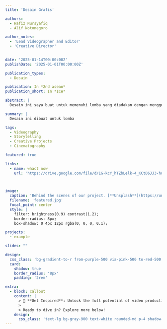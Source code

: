 ```yaml
---
title: 'Desain Grafis'

authors:
  - Hafiz Nursyafiq
  - Alif Notonegoro

author_notes:
  - 'Lead Videographer and Editor'
  - 'Creative Director'
  

date: '2025-01-14T00:00:00Z'
publishDate: '2025-01-01T00:00:00Z'

publication_types:
  - Desain

publication: In *2nd asean*
publication_short: In *ICW*

abstract: |
  Desain ini saya buat untuk memenuhi lomba yang diadakan dengan menggunakan aplikasi photoshop 

summary: |
  Desain ini dibuat untuk lomba

tags:
  - Videography
  - Storytelling
  - Creative Projects
  - Cinematography

featured: true

links:
  - name: whact now
    url: 'https://drive.google.com/file/d/1G-kcY_hTZbLelk-4_KCtD6JJ3-hul2oi/view?usp=drivesdk'
  


image:
  caption: 'Behind the scenes of our project. [**Unsplash**](https://unsplash.com/photos/pLCdAaMFLTE)'
  filename: 'featured.jpg'
  focal_point: center
  style: |
    filter: brightness(0.9) contrast(1.2);
    border-radius: 8px;
    box-shadow: 0 4px 12px rgba(0, 0, 0, 0.1);

projects:
  - example

slides: ""

design:
  css_class: 'bg-gradient-to-r from-purple-500 via-pink-500 to-red-500 text-white'
  card:
    shadow: true
    border_radius: '8px'
    padding: '2rem'

extra:
  - block: callout
    content: |
      > 🎥 **Get Inspired**: Unlock the full potential of video production and storytelling! This project serves as a stepping stone toward mastering the art of cinematic visuals.
      >
      > Ready to dive in? Explore more below!
    design:
      css_class: 'text-lg bg-gray-900 text-white rounded-md p-4 shadow-lg'
---
```

